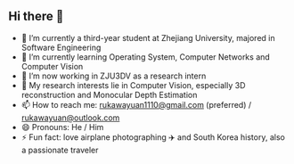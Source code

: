 ## Hi there 🤪

- 🔭 I’m currently a third-year student at Zhejiang University, majored in Software Engineering
- 🌱 I’m currently learning Operating System, Computer Networks and Computer Vision
- 👯 I’m now working in ZJU3DV as a research intern
- 💬 My research interests lie in Computer Vision, especially 3D reconstruction and Monocular Depth Estimation
- 📫 How to reach me: rukawayuan1110@gmail.com (preferred) / rukawayuan@outlook.com
- 😄 Pronouns: He / Him
- ⚡ Fun fact: love airplane photographing ✈️ and South Korea history, also a passionate traveler
